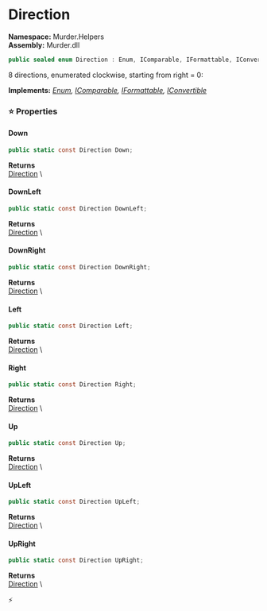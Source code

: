# Direction

**Namespace:** Murder.Helpers \
**Assembly:** Murder.dll

```csharp
public sealed enum Direction : Enum, IComparable, IFormattable, IConvertible
```

8 directions, enumerated clockwise, starting from right = 0:

**Implements:** _[Enum](https://learn.microsoft.com/en-us/dotnet/api/System.Enum?view=net-7.0), [IComparable](https://learn.microsoft.com/en-us/dotnet/api/System.IComparable?view=net-7.0), [IFormattable](https://learn.microsoft.com/en-us/dotnet/api/System.IFormattable?view=net-7.0), [IConvertible](https://learn.microsoft.com/en-us/dotnet/api/System.IConvertible?view=net-7.0)_

### ⭐ Properties
#### Down
```csharp
public static const Direction Down;
```

**Returns** \
[Direction](../../Murder/Helpers/Direction.html) \
#### DownLeft
```csharp
public static const Direction DownLeft;
```

**Returns** \
[Direction](../../Murder/Helpers/Direction.html) \
#### DownRight
```csharp
public static const Direction DownRight;
```

**Returns** \
[Direction](../../Murder/Helpers/Direction.html) \
#### Left
```csharp
public static const Direction Left;
```

**Returns** \
[Direction](../../Murder/Helpers/Direction.html) \
#### Right
```csharp
public static const Direction Right;
```

**Returns** \
[Direction](../../Murder/Helpers/Direction.html) \
#### Up
```csharp
public static const Direction Up;
```

**Returns** \
[Direction](../../Murder/Helpers/Direction.html) \
#### UpLeft
```csharp
public static const Direction UpLeft;
```

**Returns** \
[Direction](../../Murder/Helpers/Direction.html) \
#### UpRight
```csharp
public static const Direction UpRight;
```

**Returns** \
[Direction](../../Murder/Helpers/Direction.html) \


⚡